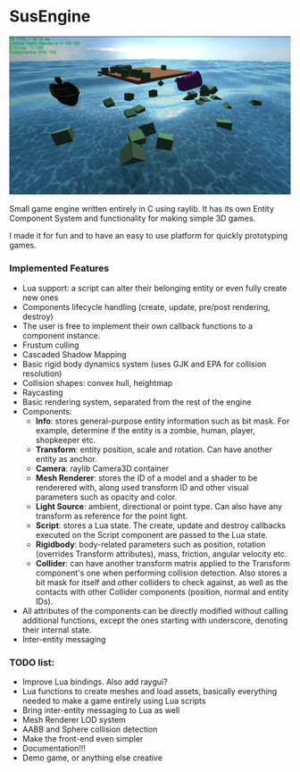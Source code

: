 # SusEngine

![screenshot](screenshots/ss2.png)

Small game engine written entirely in C using raylib. It has its own Entity Component System and functionality for making simple 3D games.

I made it for fun and to have an easy to use platform for quickly prototyping games.


### Implemented Features
- Lua support: a script can alter their belonging entity or even fully create new ones
- Components lifecycle handling (create, update, pre/post rendering, destroy)
- The user is free to implement their own callback functions to a component instance.
- Frustum culling
- Cascaded Shadow Mapping
- Basic rigid body dynamics system (uses GJK and EPA for collision resolution)
- Collision shapes: convex hull, heightmap
- Raycasting
- Basic rendering system, separated from the rest of the engine
- Components:
	- **Info**: stores general-purpose entity information such as bit mask. For example, determine if the entity is a zombie, human, player, shopkeeper etc.
	- **Transform**: entity position, scale and rotation. Can have another entity as anchor.
	- **Camera**: raylib Camera3D container
	- **Mesh Renderer**: stores the ID of a model and a shader to be renderered with, along used transform ID and other visual parameters such as opacity and color.
	- **Light Source**: ambient, directional or point type. Can also have any transform as reference for the point light.
	- **Script**: stores a Lua state. The create, update and destroy callbacks executed on the Script component are passed to the Lua state.
	- **Rigidbody**: body-related parameters such as position, rotation (overrides Transform attributes), mass, friction, angular velocity etc.
	- **Collider**: can have another transform matrix applied to the Transform component's one when performing collision detection. Also stores a bit mask for itself and other colliders to check against, as well as the contacts with other Collider components (position, normal and entity IDs).
- All attributes of the components can be directly modified without calling additional functions, except the ones starting with underscore, denoting their internal state.
- Inter-entity messaging

### TODO list:
 - Improve Lua bindings. Also add raygui?
 - Lua functions to create meshes and load assets, basically everything needed to make a game entirely using Lua scripts
 - Bring inter-entity messaging to Lua as well
 - Mesh Renderer LOD system
 - AABB and Sphere collision detection
 - Make the front-end even simpler
 - Documentation!!!
 - Demo game, or anything else creative